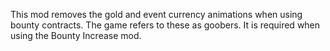 This mod removes the gold and event currency animations when using bounty contracts. The game refers to these as goobers. It is required when using the Bounty Increase mod.
